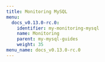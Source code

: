 ```yaml
---
title: Monitoring MySQL
menu:
  docs_v0.13.0-rc.0:
    identifier: my-monitoring-mysql
    name: Monitoring
    parent: my-mysql-guides
    weight: 35
menu_name: docs_v0.13.0-rc.0
---
```


